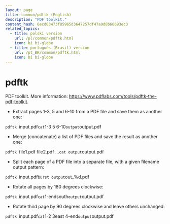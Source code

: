```yaml
---
layout: page
title: common/pdftk (English)
description: "PDF toolkit."
content_hash: 6ecd03473f85965d3647257df47a9d8b60693ec3
related_topics:
  - title: polski version
    url: /pl/common/pdftk.html
    icon: bi bi-globe
  - title: português (Brasil) version
    url: /pt_BR/common/pdftk.html
    icon: bi bi-globe
---
```

# pdftk

PDF toolkit.
More information: <https://www.pdflabs.com/tools/pdftk-the-pdf-toolkit>.

- Extract pages 1-3, 5 and 6-10 from a PDF file and save them as another one:

`pdftk `<span class="tldr-var badge badge-pill bg-dark-lm bg-white-dm text-white-lm text-dark-dm font-weight-bold">input.pdf</span>` cat `<span class="tldr-var badge badge-pill bg-dark-lm bg-white-dm text-white-lm text-dark-dm font-weight-bold">1-3 5 6-10</span>` output `<span class="tldr-var badge badge-pill bg-dark-lm bg-white-dm text-white-lm text-dark-dm font-weight-bold">output.pdf</span>

- Merge (concatenate) a list of PDF files and save the result as another one:

`pdftk `<span class="tldr-var badge badge-pill bg-dark-lm bg-white-dm text-white-lm text-dark-dm font-weight-bold">file1.pdf file2.pdf ...</span>` cat output `<span class="tldr-var badge badge-pill bg-dark-lm bg-white-dm text-white-lm text-dark-dm font-weight-bold">output.pdf</span>

- Split each page of a PDF file into a separate file, with a given filename output pattern:

`pdftk `<span class="tldr-var badge badge-pill bg-dark-lm bg-white-dm text-white-lm text-dark-dm font-weight-bold">input.pdf</span>` burst output `<span class="tldr-var badge badge-pill bg-dark-lm bg-white-dm text-white-lm text-dark-dm font-weight-bold">out_%d.pdf</span>

- Rotate all pages by 180 degrees clockwise:

`pdftk `<span class="tldr-var badge badge-pill bg-dark-lm bg-white-dm text-white-lm text-dark-dm font-weight-bold">input.pdf</span>` cat `<span class="tldr-var badge badge-pill bg-dark-lm bg-white-dm text-white-lm text-dark-dm font-weight-bold">1-endsouth</span>` output `<span class="tldr-var badge badge-pill bg-dark-lm bg-white-dm text-white-lm text-dark-dm font-weight-bold">output.pdf</span>

- Rotate third page by 90 degrees clockwise and leave others unchanged:

`pdftk `<span class="tldr-var badge badge-pill bg-dark-lm bg-white-dm text-white-lm text-dark-dm font-weight-bold">input.pdf</span>` cat `<span class="tldr-var badge badge-pill bg-dark-lm bg-white-dm text-white-lm text-dark-dm font-weight-bold">1-2 3east 4-end</span>` output `<span class="tldr-var badge badge-pill bg-dark-lm bg-white-dm text-white-lm text-dark-dm font-weight-bold">output.pdf</span>
